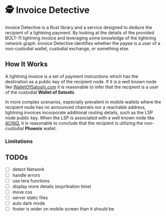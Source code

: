 # 🕵️ Invoice Detective

Invoice Detective is a Rust library and a service designed to deduce the
recipient of a lightning payment.
By looking at the details of the provided BOLT-11 lightning invoice and
leveraging some knowledge of the lightning network graph.
Invoice Detective identifies whether the payee is a user of a non-custodial wallet, custodial exchange, or something else.

## How It Works
A lightning invoice is a set of payment instructions which has the destination
as a public key of the recipient node.
If it is a well known node like [WalletOfSatoshi.com](https://mempool.space/lightning/node/035e4ff418fc8b5554c5d9eea66396c227bd429a3251c8cbc711002ba215bfc226)
it is reasonable to infer that the recipient is a user of the custodial **Wallet of Satoshi**.

In more complex scenarios, especially prevalent in mobile wallets where
the recipient node has no announced channels nor a reachable address,
lightning invoices incorporate additional routing details,
such as the LSP node public key.
When the LSP is associated with a well known node like [ACINQ](https://mempool.space/lightning/node/03864ef025fde8fb587d989186ce6a4a186895ee44a926bfc370e2c366597a3f8f),
it is reasonable to conclude that the recipient is utilizing the non-custodial **Phoenix** wallet.

### Limitations

## TODOs
- [ ] detect Network
- [ ] handle errors
- [ ] use tera functions
- [ ] display more details (expritration time)
- [ ] move css
- [ ] server static files
- [ ] auto dark mode
- [ ] footer is wider on mobile screen than it should be
